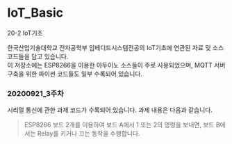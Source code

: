 # IoT_Basic
20-2 IoT기초   
   
한국산업기술대학교 전자공학부 임베디드시스템전공의 IoT기초에 연관된 자료 및 소스코드들을 담고 있습니다.   
이 저장소에는 ESP8266을 이용한 아두이노 소스들이 주로 사용되었으며, MQTT 서버 구축을 위한 파이썬 코드들도 일부 수록되어 있습니다.
   
### 20200921_3주차
시리얼 통신에 관한 과제 코드가 수록되어 있습니다. 과제 내용은 다음과 같습니다.
> ESP8266 보드 2개를 이용하여 보드 A에서 1 또는 2의 명령을 보내면, 보드 B에서는 Relay를 키거나 끄는 동작을 수행합니다.
